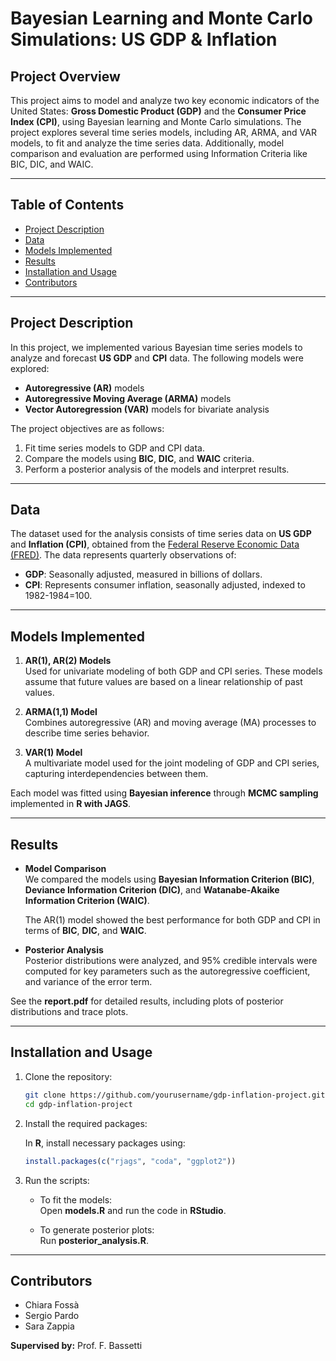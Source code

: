 # Bayesian Learning and Monte Carlo Simulations: US GDP & Inflation

## Project Overview

This project aims to model and analyze two key economic indicators of the United States: **Gross Domestic Product (GDP)** and the **Consumer Price Index (CPI)**, using Bayesian learning and Monte Carlo simulations. The project explores several time series models, including AR, ARMA, and VAR models, to fit and analyze the time series data. Additionally, model comparison and evaluation are performed using Information Criteria like BIC, DIC, and WAIC.

---

## Table of Contents

- [Project Description](#project-description)
- [Data](#data)
- [Models Implemented](#models-implemented)
- [Results](#results)
- [Installation and Usage](#installation-and-usage)
- [Contributors](#contributors)
  
---

## Project Description

In this project, we implemented various Bayesian time series models to analyze and forecast **US GDP** and **CPI** data. The following models were explored:

- **Autoregressive (AR)** models
- **Autoregressive Moving Average (ARMA)** models
- **Vector Autoregression (VAR)** models for bivariate analysis

The project objectives are as follows:

1. Fit time series models to GDP and CPI data.
2. Compare the models using **BIC**, **DIC**, and **WAIC** criteria.
3. Perform a posterior analysis of the models and interpret results.

---

## Data

The dataset used for the analysis consists of time series data on **US GDP** and **Inflation (CPI)**, obtained from the [Federal Reserve Economic Data (FRED)](https://fred.stlouisfed.org/series/HSN1F). The data represents quarterly observations of:

- **GDP**: Seasonally adjusted, measured in billions of dollars.
- **CPI**: Represents consumer inflation, seasonally adjusted, indexed to 1982-1984=100.

---

## Models Implemented

1. **AR(1), AR(2) Models**  
   Used for univariate modeling of both GDP and CPI series. These models assume that future values are based on a linear relationship of past values.

2. **ARMA(1,1) Model**  
   Combines autoregressive (AR) and moving average (MA) processes to describe time series behavior.

3. **VAR(1) Model**  
   A multivariate model used for the joint modeling of GDP and CPI series, capturing interdependencies between them.

Each model was fitted using **Bayesian inference** through **MCMC sampling** implemented in **R with JAGS**. 

---

## Results

- **Model Comparison**  
  We compared the models using **Bayesian Information Criterion (BIC)**, **Deviance Information Criterion (DIC)**, and **Watanabe-Akaike Information Criterion (WAIC)**.

  The AR(1) model showed the best performance for both GDP and CPI in terms of **BIC**, **DIC**, and **WAIC**.

- **Posterior Analysis**  
  Posterior distributions were analyzed, and 95% credible intervals were computed for key parameters such as the autoregressive coefficient, and variance of the error term.

See the **report.pdf** for detailed results, including plots of posterior distributions and trace plots.

---


## Installation and Usage

1. Clone the repository:

   ```bash
   git clone https://github.com/yourusername/gdp-inflation-project.git
   cd gdp-inflation-project
   ```

2. Install the required packages:

   In **R**, install necessary packages using:

   ```R
   install.packages(c("rjags", "coda", "ggplot2"))
   ```

3. Run the scripts:

   - To fit the models:  
     Open **models.R** and run the code in **RStudio**.
   
   - To generate posterior plots:  
     Run **posterior_analysis.R**.

---

## Contributors

- Chiara Fossà  
- Sergio Pardo  
- Sara Zappia  

**Supervised by:** Prof. F. Bassetti  
